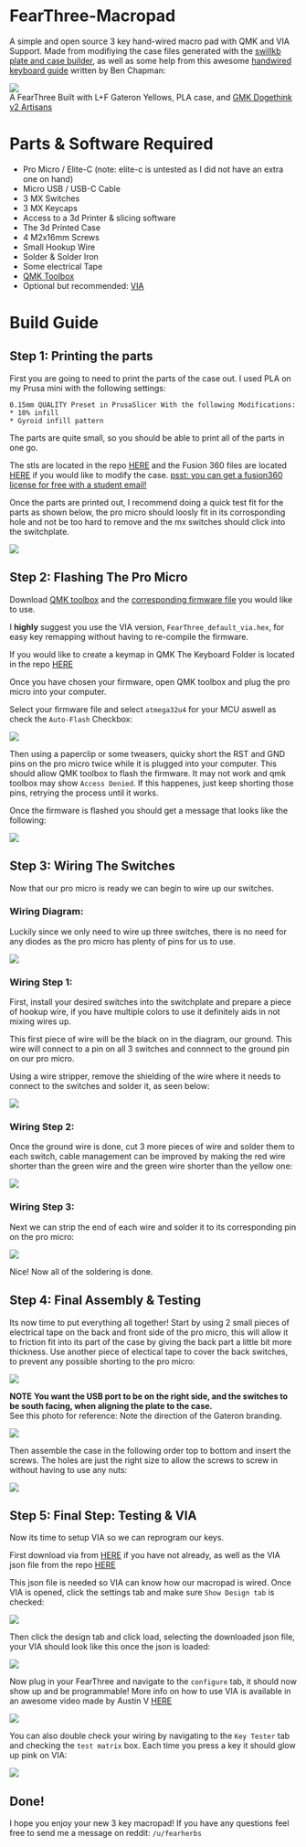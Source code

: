 # FearThree-Macropad
A simple and open source 3 key hand-wired macro pad with QMK and VIA Support. Made from modifiying the case files generated with the [swillkb plate and case builder](http://builder.swillkb.com/), as well as some help from this awesome [handwired keyboard guide](https://www.crackedthecode.co/a-complete-guide-to-building-a-hand-wired-keyboard/) written by Ben Chapman:

  
![](https://i.imgur.com/zvou6rN.jpg)  
A FearThree Built with L+F Gateron Yellows, PLA case, and [GMK Dogethink v2 Artisans](https://dogethink.com/)

# Parts & Software Required  

* Pro Micro / Elite-C (note: elite-c is untested as I did not have an extra one on hand)
* Micro USB / USB-C Cable 
* 3 MX Switches  
* 3 MX Keycaps
* Access to a 3d Printer & slicing software
* The 3d Printed Case
* 4 M2x16mm Screws
* Small Hookup Wire
* Solder & Solder Iron
* Some electrical Tape
* [QMK Toolbox](https://github.com/qmk/qmk_toolbox/releases)
* Optional but recommended: [VIA](https://caniusevia.com/)



# Build Guide

## Step 1: Printing the parts 

First you are going to need to print the parts of the case out.  I used PLA on my Prusa mini with the following settings:  
```
0.15mm QUALITY Preset in PrusaSlicer With the following Modifications:
* 10% infill
* Gyroid infill pattern
```
The parts are quite small, so you should be able to print all of the parts in one go.

The stls are located in the repo [HERE](https://github.com/fearherbs1/FearThree-Macropad/tree/main/3d%20models/STL) and the Fusion 360 files are located [HERE](https://github.com/fearherbs1/FearThree-Macropad/tree/main/3d%20models/Fusion360%20Files) if you would like to modify the case.   [psst: you can get a fusion360 license for free with a student email!](https://www.autodesk.com/education/edu-software/overview?sorting=featured&page=1)   

Once the parts are printed out, I recommend doing a quick test fit for the parts as shown below, the pro micro should loosly fit in its corrosponding hole and not be too hard to remove and the mx switches should click into the switchplate.

![](https://i.imgur.com/dM6NVa7.jpg)  


## Step 2: Flashing The Pro Micro

Download [QMK toolbox](https://github.com/qmk/qmk_toolbox/releases) and the [corresponding firmware file](https://github.com/fearherbs1/FearThree-Macropad/tree/main/firmware/compiled%20hex%20files) you would like to use.   


 I **highly** suggest you use the VIA version, `FearThree_default_via.hex`, for easy key remapping without having to re-compile the firmware.

If you would like to create a keymap in QMK The Keyboard Folder is located in the repo [HERE](https://github.com/fearherbs1/FearThree-Macropad/tree/main/firmware/qmk%20source/FearThree)

Once you have chosen your firmware, open QMK toolbox and plug the pro micro into your computer.  

Select your firmware file and select `atmega32u4` for your MCU aswell as check the `Auto-Flash` Checkbox:  

![](https://i.imgur.com/jRC7ozp.png)

Then using a paperclip or some tweasers, quicky short the RST and GND pins on the pro micro twice while it is plugged into your computer. This should allow QMK toolbox to flash the firmware. It may not work and qmk toolbox may show `Access Denied`. If this happenes, just keep shorting those pins, retrying the process until it works.   

Once the firmware is flashed you should get a message that looks like the following:  

![](https://i.imgur.com/nbqd57n.png)


## Step 3: Wiring The Switches

Now that our pro micro is ready we can begin to wire up our switches.  

### Wiring Diagram:  

Luckily since we only need to wire up three switches, there is no need for any diodes as the pro micro has plenty of pins for us to use.

![](https://i.imgur.com/JioVO2a.png)


### Wiring Step 1:

First, install your desired switches into the switchplate and prepare a piece of hookup wire, if you have multiple colors to use it definitely aids in not mixing wires up. 

This first piece of wire will be the black on in the diagram, our ground. This wire will connect to a pin on all 3 switches and connnect to the ground pin on our pro micro. 

Using a wire stripper, remove the shielding of the wire where it needs to connect to the switches and solder it, as seen below:

![](https://i.imgur.com/YIHFi33.jpg)

### Wiring Step 2:

Once the ground wire is done, cut 3 more pieces of wire and solder them to each switch, cable management can be improved by making the red wire shorter than the green wire and the green wire shorter than the yellow one:

![](https://i.imgur.com/ltGJ1lm.jpg)

### Wiring Step 3:

Next we can strip the end of each wire and solder it to its corresponding pin on the pro micro:

![](https://i.imgur.com/PsI8FYZ.jpg)

Nice! Now all of the soldering is done.  


## Step 4: Final Assembly & Testing

Its now time to put everything all together! Start by using 2 small pieces of electrical tape on the back and front side of the pro micro, this will allow it to friction fit into its part of the case by giving the back part a little bit more thickness. Use another piece of electical tape to cover the back switches, to prevent any possible shorting to the pro micro:

![](https://i.imgur.com/mhbFTmc.jpg)


**NOTE** **You want the USB port to be on the right side, and the switches to be south facing, when aligning the plate to the case.**   
See this photo for reference: Note the direction of the Gateron branding.

![](https://i.imgur.com/gf3j2SQ.jpg)


Then assemble the case in the following order top to bottom and insert the screws. The holes are just the right size to allow the screws to screw in without having to use any nuts:

![](https://i.imgur.com/VN2aabI.png)

## Step 5: Final Step: Testing & VIA

Now its time to setup VIA so we can reprogram our keys.   

First download via from [HERE](https://caniusevia.com/) if you have not already, as well as the VIA json file from the repo [HERE](https://github.com/fearherbs1/FearThree-Macropad/tree/main/firmware/via%20json)  

This json file is needed so VIA can know how our macropad is wired.
Once VIA is opened, click the settings tab and make sure `Show Design tab` is checked:

![](https://i.imgur.com/LNXIMUa.png)

Then click the design tab and click load, selecting the downloaded json file, your VIA should look like this once the json is loaded:

![](https://i.imgur.com/S0ZD693.png)

Now plug in your FearThree and navigate to the `configure` tab, it should now show up and be programmable! More info on how to use VIA is available in an awesome video made by Austin V [HERE](https://www.youtube.com/watch?v=78zVepszCmE) 

![](https://i.imgur.com/LgdbEJY.png)

You can also double check your wiring by navigating to the `Key Tester` tab and checking the `test matrix` box. Each time you press a key it should glow up pink on VIA:

![](https://i.imgur.com/VdUD8Gc.png)


## Done!

I hope you enjoy your new 3 key macropad! If you have any questions feel free to send me a message on reddit: `/u/fearherbs`


